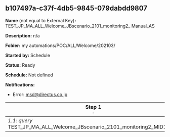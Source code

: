 ## b107497a-c37f-4db5-9845-079dabdd9807

**Name** (not equal to External Key)**:** TEST_JP_MA_ALL_Welcome_JBscenario_2101_monitoring2_ Manual_AS

**Description:** n/a

**Folder:** my automations/POC/ALL/Welcome/202103/

**Started by:** Schedule

**Status:** Ready

**Schedule:** Not defined

**Notifications:**

* Error: msd@directus.co.jp

| Step 1<br>_<small>-</small>_ | Step 2<br>_<small>-</small>_ | Step 3<br>_<small>-</small>_ |
| --- | --- | --- |
| _1.1: query_<br>TEST_JP_MA_ALL_Welcome_JBscenario_2101_monitoring2_MID1_SQL | _2.1: query_<br>TEST_JP_MA_ALL_Welcome_JBscenario_2101_monitoring2_MID2_SQL | _3.1: query_<br>TEST_JP_MA_ALL_Welcome_JBscenario_2101_monitoring2_SQL |
